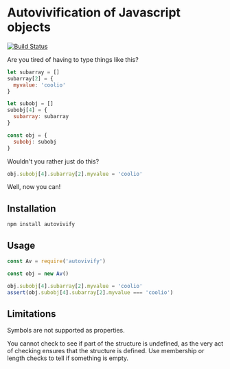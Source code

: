 # Autovivification of Javascript objects

[![Build Status](https://travis-ci.org/allenluce/node-autovivify.svg?branch=master)](https://travis-ci.org/allenluce/node-autovivify)

Are you tired of having to type things like this?

``` javascript
let subarray = []
subarray[2] = {
  myvalue: 'coolio'
}

let subobj = []
subobj[4] = {
  subarray: subarray
}

const obj = {
  subobj: subobj
}

```

Wouldn't you rather just do this?

``` javascript
obj.subobj[4].subarray[2].myvalue = 'coolio'
```

Well, now you can!

## Installation

    npm install autovivify

## Usage

``` javascript
const Av = require('autovivify')

const obj = new Av()

obj.subobj[4].subarray[2].myvalue = 'coolio'
assert(obj.subobj[4].subarray[2].myvalue === 'coolio')

```

## Limitations

Symbols are not supported as properties.

You cannot check to see if part of the structure is undefined, as the
very act of checking ensures that the structure is defined. Use
membership or length checks to tell if something is empty.
